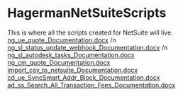 # HagermanNetSuiteScripts
This is where all the scripts created for NetSuite will live.
[ng_ue_quote_Documentation.docx](https://github.com/user-attachments/files/22434416/ng_ue_quote_Documentation.docx) /n
[ng_sl_status_update_webhook_Documentation.docx](https://github.com/user-attachments/files/22434417/ng_sl_status_update_webhook_Documentation.docx) /n
[ng_sl_autodesk_tasks_Documentation.docx](https://github.com/user-attachments/files/22434418/ng_sl_autodesk_tasks_Documentation.docx)
[ng_cm_quote_Documentation.docx](https://github.com/user-attachments/files/22434420/ng_cm_quote_Documentation.docx)
[import_csv_to_netsuite_Documentation.docx](https://github.com/user-attachments/files/22434422/import_csv_to_netsuite_Documentation.docx)
[cd_ue_SyncSmart_Addr_Block_Documentation.docx](https://github.com/user-attachments/files/22434423/cd_ue_SyncSmart_Addr_Block_Documentation.docx)
[ad_ss_Search_All_Transaction_Fees_Documentation.docx](https://github.com/user-attachments/files/22434424/ad_ss_Search_All_Transaction_Fees_Documentation.docx)
